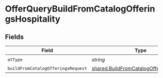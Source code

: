 # OfferQueryBuildFromCatalogOfferingsHospitality


## Fields

| Field                                                                                                     | Type                                                                                                      | Required                                                                                                  | Description                                                                                               | Example                                                                                                   |
| --------------------------------------------------------------------------------------------------------- | --------------------------------------------------------------------------------------------------------- | --------------------------------------------------------------------------------------------------------- | --------------------------------------------------------------------------------------------------------- | --------------------------------------------------------------------------------------------------------- |
| `atType`                                                                                                  | *string*                                                                                                  | :heavy_check_mark:                                                                                        | N/A                                                                                                       | OfferQueryBuildFromCatalogOfferingsHospitality                                                            |
| `buildFromCatalogOfferingsRequest`                                                                        | [shared.BuildFromCatalogOfferingsRequest](../../../sdk/models/shared/buildfromcatalogofferingsrequest.md) | :heavy_minus_sign:                                                                                        | N/A                                                                                                       |                                                                                                           |